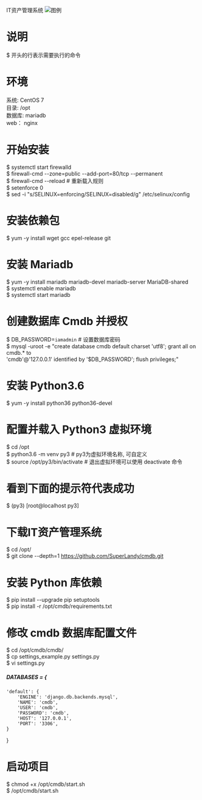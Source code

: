 IT资产管理系统
![图例](https://github.com/SuperLandy/cmdb/blob/master/example.png)

# 说明  
\$ 开头的行表示需要执行的命令  

# 环境
系统: CentOS 7  
目录: /opt  
数据库: mariadb  
web： nginx  

# 开始安装
$ systemctl start firewalld  
$ firewall-cmd --zone=public --add-port=80/tcp --permanent  
$ firewall-cmd --reload  # 重新载入规则  
$ setenforce 0  
$ sed -i "s/SELINUX=enforcing/SELINUX=disabled/g" /etc/selinux/config  

# 安装依赖包
$ yum -y install wget gcc epel-release git  

# 安装 Mariadb
$ yum -y install mariadb mariadb-devel mariadb-server MariaDB-shared  
$ systemctl enable mariadb  
$ systemctl start mariadb  

# 创建数据库 Cmdb 并授权
$ DB_PASSWORD=`iamadmin`  # 设置数据库密码  
$ mysql -uroot -e "create database cmdb default charset 'utf8'; grant all on cmdb.* to \
'cmdb'@'127.0.0.1' identified by '$DB_PASSWORD'; flush privileges;"  

# 安装 Python3.6
$ yum -y install python36 python36-devel  

# 配置并载入 Python3 虚拟环境
$ cd /opt  
$ python3.6 -m venv py3  # py3为虚拟环境名称, 可自定义  
$ source /opt/py3/bin/activate  # 退出虚拟环境可以使用 deactivate 命令  

# 看到下面的提示符代表成功
$ (py3) [root@localhost py3]  

# 下载IT资产管理系统
$ cd /opt/  
$ git clone --depth=1 https://github.com/SuperLandy/cmdb.git  

# 安装 Python 库依赖
$ pip install --upgrade pip setuptools  
$ pip install -r /opt/cmdb/requirements.txt  

# 修改 cmdb 数据库配置文件
$ cd /opt/cmdb/cmdb/  
$ cp settings_example.py settings.py  
$ vi settings.py  
##### DATABASES = {  
    'default': {  
        'ENGINE': 'django.db.backends.mysql',  
        'NAME': 'cmdb',  
        'USER': 'cmdb',  
        'PASSWORD': 'cmdb',  
        'HOST': '127.0.0.1',  
        'PORT': '3306',  
    }  
 }  

# 启动项目
$ chmod +x /opt/cmdb/start.sh  
$ /opt/cmdb/start.sh  
